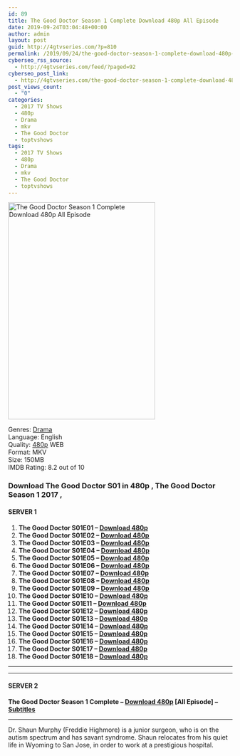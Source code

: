 ```yaml
---
id: 89
title: The Good Doctor Season 1 Complete Download 480p All Episode
date: 2019-09-24T03:04:48+00:00
author: admin
layout: post
guid: http://4gtvseries.com/?p=810
permalink: /2019/09/24/the-good-doctor-season-1-complete-download-480p-all-episode-2/
cyberseo_rss_source:
  - http://4gtvseries.com/feed/?paged=92
cyberseo_post_link:
  - http://4gtvseries.com/the-good-doctor-season-1-complete-download-480p-all-episode/
post_views_count:
  - "0"
categories:
  - 2017 TV Shows
  - 480p
  - Drama
  - mkv
  - The Good Doctor
  - toptvshows
tags:
  - 2017 TV Shows
  - 480p
  - Drama
  - mkv
  - The Good Doctor
  - toptvshows
---
```

<img loading="lazy" class="aligncenter" src="https://1.bp.blogspot.com/-5QHqZzr9V9A/XYmzxvSrBnI/AAAAAAAAAJQ/uSp__7Hvmy8Ir9Rpwr14HYeoBkK1ruZqgCK4BGAYYCw/s1600/The%2BGood%2BDoctor%2BSeason%2B1.jpg" alt="The Good Doctor Season 1 Complete Download 480p All Episode" width="330" height="488" />

Genres:&nbsp;<a href="http://4gtvseries.com/tag/drama/" data-wpel-link="internal">Drama</a>  
Language: English  
Quality:&nbsp;<a href="http://4gtvseries.com/tag/480p/" data-wpel-link="internal">480p</a> WEB  
Format: MKV  
Size: 150MB  
IMDB Rating: 8.2 out of 10

### **Download The Good Doctor S01 in 480p , The Good Doctor Season 1 2017 ,&nbsp;**

#### <span><strong>SERVER 1</strong></span>

  1. **The Good Doctor S01E01 – <a href="http://slink.dl480p.xyz/75vsWErw" data-wpel-link="external" target="_blank" rel="nofollow external noopener noreferrer" class="wpel-icon-left"><i class="wpel-icon fa fa-download" aria-hidden="true"></i>Download 480p</a>**
  2. **The Good Doctor S01E02 – <a href="http://slink.dl480p.xyz/a6ui8" data-wpel-link="external" target="_blank" rel="nofollow external noopener noreferrer" class="wpel-icon-left"><i class="wpel-icon fa fa-download" aria-hidden="true"></i>Download 480p</a>**
  3. **The Good Doctor S01E03 – <a href="http://slink.dl480p.xyz/iIe2f" data-wpel-link="external" target="_blank" rel="nofollow external noopener noreferrer" class="wpel-icon-left"><i class="wpel-icon fa fa-download" aria-hidden="true"></i>Download 480p</a>**
  4. **The Good Doctor S01E04 – <a href="http://slink.dl480p.xyz/Rxy8wUf" data-wpel-link="external" target="_blank" rel="nofollow external noopener noreferrer" class="wpel-icon-left"><i class="wpel-icon fa fa-download" aria-hidden="true"></i>Download 480p</a>**
  5. **The Good Doctor S01E05 – <a href="http://slink.dl480p.xyz/B2wE" data-wpel-link="external" target="_blank" rel="nofollow external noopener noreferrer" class="wpel-icon-left"><i class="wpel-icon fa fa-download" aria-hidden="true"></i>Download 480p</a>**
  6. **The Good Doctor S01E06 – <a href="http://slink.dl480p.xyz/XBqLban" data-wpel-link="external" target="_blank" rel="nofollow external noopener noreferrer" class="wpel-icon-left"><i class="wpel-icon fa fa-download" aria-hidden="true"></i>Download 480p</a>**
  7. **The Good Doctor S01E07 – <a href="http://slink.dl480p.xyz/hafly9R" data-wpel-link="external" target="_blank" rel="nofollow external noopener noreferrer" class="wpel-icon-left"><i class="wpel-icon fa fa-download" aria-hidden="true"></i>Download 480p</a>**
  8. **The Good Doctor S01E08 – <a href="http://slink.dl480p.xyz/Ts9Y" data-wpel-link="external" target="_blank" rel="nofollow external noopener noreferrer" class="wpel-icon-left"><i class="wpel-icon fa fa-download" aria-hidden="true"></i>Download 480p</a>**
  9. **The Good Doctor S01E09 – <a href="http://slink.dl480p.xyz/031aI2g" data-wpel-link="external" target="_blank" rel="nofollow external noopener noreferrer" class="wpel-icon-left"><i class="wpel-icon fa fa-download" aria-hidden="true"></i>Download 480p</a>**
 10. **The Good Doctor S01E10 – <a href="http://slink.dl480p.xyz/4CseBljT" data-wpel-link="external" target="_blank" rel="nofollow external noopener noreferrer" class="wpel-icon-left"><i class="wpel-icon fa fa-download" aria-hidden="true"></i>Download 480p</a>**
 11. **The Good Doctor S01E11 – <a href="http://slink.dl480p.xyz/rASjxIe" data-wpel-link="external" target="_blank" rel="nofollow external noopener noreferrer" class="wpel-icon-left"><i class="wpel-icon fa fa-download" aria-hidden="true"></i>Download 480p</a>**
 12. **The Good Doctor S01E12 – <a href="http://slink.dl480p.xyz/bDzFFs" data-wpel-link="external" target="_blank" rel="nofollow external noopener noreferrer" class="wpel-icon-left"><i class="wpel-icon fa fa-download" aria-hidden="true"></i>Download 480p</a>**
 13. **The Good Doctor S01E13 – <a href="http://slink.dl480p.xyz/YkAxKb0w" data-wpel-link="external" target="_blank" rel="nofollow external noopener noreferrer" class="wpel-icon-left"><i class="wpel-icon fa fa-download" aria-hidden="true"></i>Download 480p</a>**
 14. **The Good Doctor S01E14 – <a href="http://slink.dl480p.xyz/Pn3dky" data-wpel-link="external" target="_blank" rel="nofollow external noopener noreferrer" class="wpel-icon-left"><i class="wpel-icon fa fa-download" aria-hidden="true"></i>Download 480p</a>**
 15. **The Good Doctor S01E15 – <a href="http://slink.dl480p.xyz/BU6KM" data-wpel-link="external" target="_blank" rel="nofollow external noopener noreferrer" class="wpel-icon-left"><i class="wpel-icon fa fa-download" aria-hidden="true"></i>Download 480p</a>**
 16. **The Good Doctor S01E16 – <a href="http://slink.dl480p.xyz/hBRsgpt" data-wpel-link="external" target="_blank" rel="nofollow external noopener noreferrer" class="wpel-icon-left"><i class="wpel-icon fa fa-download" aria-hidden="true"></i>Download 480p</a>**
 17. **The Good Doctor S01E17 – <a href="http://slink.dl480p.xyz/5Q3ow3HP" data-wpel-link="external" target="_blank" rel="nofollow external noopener noreferrer" class="wpel-icon-left"><i class="wpel-icon fa fa-download" aria-hidden="true"></i>Download 480p</a>**
 18. **The Good Doctor S01E18 – <a href="http://slink.dl480p.xyz/ydidR" data-wpel-link="external" target="_blank" rel="nofollow external noopener noreferrer" class="wpel-icon-left"><i class="wpel-icon fa fa-download" aria-hidden="true"></i>Download 480p</a>**

* * *

* * *

#### <span><strong>SERVER 2</strong></span>

**The Good Doctor Season 1 Complete – <a href="http://dl480p.xyz/575/" data-wpel-link="external" target="_blank" rel="nofollow external noopener noreferrer" class="wpel-icon-left"><i class="wpel-icon fa fa-download" aria-hidden="true"></i>Download 480p</a> [All Episode] – <a href="https://subscene.com/subtitles/the-good-doctor-us-first-season" data-wpel-link="external" target="_blank" rel="nofollow external noopener noreferrer" class="wpel-icon-left"><i class="wpel-icon fa fa-download" aria-hidden="true"></i>Subtitles</a>**

* * *

Dr. Shaun Murphy (Freddie Highmore) is a junior surgeon, who is on the autism spectrum and has savant syndrome. Shaun relocates from his quiet life in Wyoming to San Jose, in order to work at a prestigious hospital.

<div align="center">
</div>